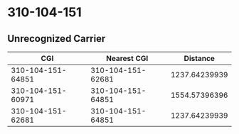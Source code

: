# 310-104-151
## Unrecognized Carrier


| CGI | Nearest CGI | Distance |
|-----|-------------|----------|
| 310-104-151-64851 | 310-104-151-62681 | 1237.64239939 |
| 310-104-151-60971 | 310-104-151-64851 | 1554.57396396 |
| 310-104-151-62681 | 310-104-151-64851 | 1237.64239939 |
